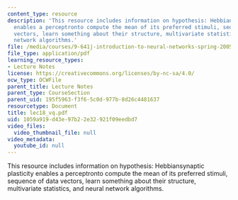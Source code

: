 ```yaml
---
content_type: resource
description: 'This resource includes information on hypothesis: Hebbiansynaptic plasticity
  enables a perceptronto compute the mean of its preferred stimuli, sequence of data
  vectors, learn something about their structure, multivariate statistics, and neural
  network algorithms.'
file: /media/courses/9-641j-introduction-to-neural-networks-spring-2005/1059a919d43e97b22e32921f09eedbd7_lec18_vq.pdf
file_type: application/pdf
learning_resource_types:
- Lecture Notes
license: https://creativecommons.org/licenses/by-nc-sa/4.0/
ocw_type: OCWFile
parent_title: Lecture Notes
parent_type: CourseSection
parent_uid: 195f5963-f3f6-5c0d-977b-8d26c4481637
resourcetype: Document
title: lec18_vq.pdf
uid: 1059a919-d43e-97b2-2e32-921f09eedbd7
video_files:
  video_thumbnail_file: null
video_metadata:
  youtube_id: null
---
```

This resource includes information on hypothesis: Hebbiansynaptic plasticity enables a perceptronto compute the mean of its preferred stimuli, sequence of data vectors, learn something about their structure, multivariate statistics, and neural network algorithms.